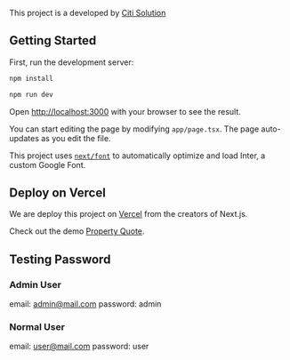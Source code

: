 This project is a developed by [Citi Solution](https://citisolution.com/) 

## Getting Started

First, run the development server:

```bash
npm install 

npm run dev

```

Open [http://localhost:3000](http://localhost:3000) with your browser to see the result.

You can start editing the page by modifying `app/page.tsx`. The page auto-updates as you edit the file.

This project uses [`next/font`](https://nextjs.org/docs/basic-features/font-optimization) to automatically optimize and load Inter, a custom Google Font.

## Deploy on Vercel

We are deploy this project on [Vercel](https://vercel.com/) from the creators of Next.js.

Check out the demo [Property Quote](https://property-quote.vercel.app/).

## Testing Password
### Admin User
email: admin@mail.com 
password: admin
### Normal User
email: user@mail.com 
password: user